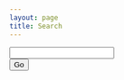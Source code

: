 ```yaml
---
layout: page
title: Search
---
```


<script>
  function SearchDownToTheWire()
  {
    var url="http://google.com/search?q=site%3A{{ site.url }}+" + document.getElementById("url").value;
    location.href=url;
    return false;
  }
</script>

<form onsubmit="return SearchDownToTheWire();">
  <div class="search-form-container">
    <div class="search-input-container">
      <input class="search-input" type="text" name="url" id="url" />
    </div>
    <div class="search-submit-container">
      <input class="search-submit" type="submit" value="Go" />
    </div>
  </div>
</form>

